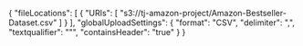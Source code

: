 {
   "fileLocations": [
       {
           "URIs": [
               "s3://tj-amazon-project/Amazon-Bestseller-Dataset.csv"
           ]
       }
   ],
   "globalUploadSettings": {
       "format": "CSV",
       "delimiter": ",",
       "textqualifier": "\"",
       "containsHeader": "true"
   }
}
